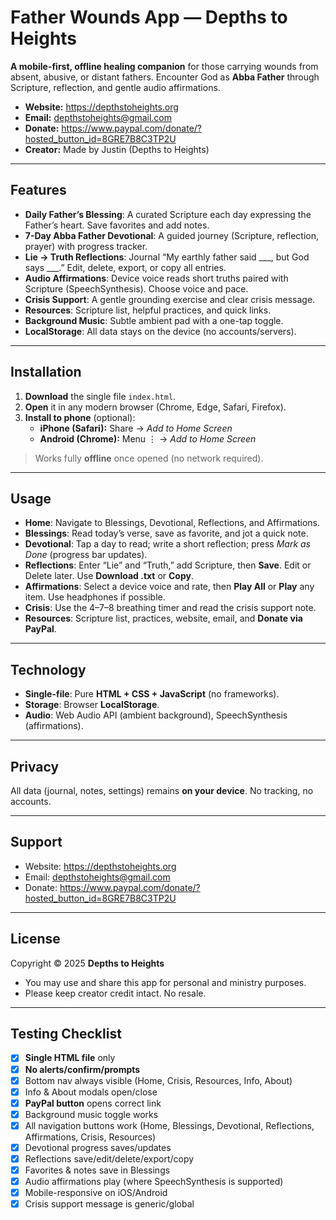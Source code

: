 # Father Wounds App — Depths to Heights

**A mobile-first, offline healing companion** for those carrying wounds from absent, abusive, or distant fathers. Encounter God as **Abba Father** through Scripture, reflection, and gentle audio affirmations.

- **Website:** https://depthstoheights.org  
- **Email:** depthstoheights@gmail.com  
- **Donate:** https://www.paypal.com/donate/?hosted_button_id=8GRE7B8C3TP2U  
- **Creator:** Made by Justin (Depths to Heights)

---

## Features

- **Daily Father’s Blessing**: A curated Scripture each day expressing the Father’s heart. Save favorites and add notes.
- **7-Day Abba Father Devotional**: A guided journey (Scripture, reflection, prayer) with progress tracker.
- **Lie → Truth Reflections**: Journal “My earthly father said ___, but God says ___.” Edit, delete, export, or copy all entries.
- **Audio Affirmations**: Device voice reads short truths paired with Scripture (SpeechSynthesis). Choose voice and pace.
- **Crisis Support**: A gentle grounding exercise and clear crisis message.
- **Resources**: Scripture list, helpful practices, and quick links.
- **Background Music**: Subtle ambient pad with a one-tap toggle.
- **LocalStorage**: All data stays on the device (no accounts/servers).

---

## Installation

1. **Download** the single file `index.html`.
2. **Open** it in any modern browser (Chrome, Edge, Safari, Firefox).
3. **Install to phone** (optional):
   - **iPhone (Safari):** Share → *Add to Home Screen*
   - **Android (Chrome):** Menu ⋮ → *Add to Home Screen*

> Works fully **offline** once opened (no network required).

---

## Usage

- **Home**: Navigate to Blessings, Devotional, Reflections, and Affirmations.
- **Blessings**: Read today’s verse, save as favorite, and jot a quick note.
- **Devotional**: Tap a day to read; write a short reflection; press *Mark as Done* (progress bar updates).
- **Reflections**: Enter “Lie” and “Truth,” add Scripture, then **Save**. Edit or Delete later. Use **Download .txt** or **Copy**.
- **Affirmations**: Select a device voice and rate, then **Play All** or **Play** any item. Use headphones if possible.
- **Crisis**: Use the 4–7–8 breathing timer and read the crisis support note.
- **Resources**: Scripture list, practices, website, email, and **Donate via PayPal**.

---

## Technology

- **Single-file**: Pure **HTML + CSS + JavaScript** (no frameworks).
- **Storage**: Browser **LocalStorage**.
- **Audio**: Web Audio API (ambient background), SpeechSynthesis (affirmations).

---

## Privacy

All data (journal, notes, settings) remains **on your device**. No tracking, no accounts.

---

## Support

- Website: https://depthstoheights.org  
- Email: [depthstoheights@gmail.com](mailto:depthstoheights@gmail.com)  
- Donate: https://www.paypal.com/donate/?hosted_button_id=8GRE7B8C3TP2U

---

## License

Copyright © 2025 **Depths to Heights**
- You may use and share this app for personal and ministry purposes.
- Please keep creator credit intact. No resale.

---

## Testing Checklist

- [x] **Single HTML file** only
- [x] **No alerts/confirm/prompts**
- [x] Bottom nav always visible (Home, Crisis, Resources, Info, About)
- [x] Info & About modals open/close
- [x] **PayPal button** opens correct link
- [x] Background music toggle works
- [x] All navigation buttons work (Home, Blessings, Devotional, Reflections, Affirmations, Crisis, Resources)
- [x] Devotional progress saves/updates
- [x] Reflections save/edit/delete/export/copy
- [x] Favorites & notes save in Blessings
- [x] Audio affirmations play (where SpeechSynthesis is supported)
- [x] Mobile-responsive on iOS/Android
- [x] Crisis support message is generic/global
